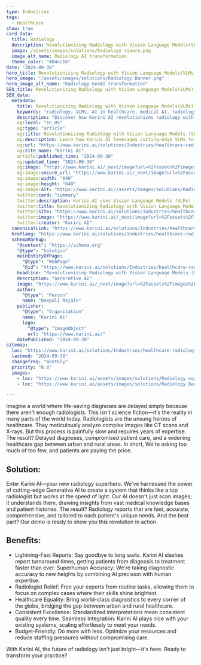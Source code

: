 ```yaml
---
type: Industries
tags:
  - Healthcare
show: true
card_data:
  title: Radiology
  description: Revolutionizing Radiology with Vision Language Models(VLMs).
  image: /assets/images/solutions/Radiology sqaure.png
  image_alt_name: Radiology AI transformation
  theme_color: "#84cc16"
date: "2024-09-30"
hero_title: Revolutionizing Radiology with Vision Language Models(VLMs)
hero_image: "/assets/images/solutions/Radiology Banner.png"
hero_image_alt_name: "Radiology GenAI transformation"
SEO_title: Revolutionizing Radiology with Vision Language Models(VLMs)
SEO_data:
  metadata:
    title: Revolutionizing Radiology with Vision Language Models(VLMs)
    keywords: "radiology, VLMs, AI in healthcare, medical AI, radiology reports AI"
    description: "Discover how Karini AI revolutionizes radiology with Vision Language Models (VLMs) to provide fast, accurate, and comprehensive diagnostic reports.".
    og:local: "en_US"
    og:type: "article"
    og:title: Revolutionizing Radiology with Vision Language Models (VLMs)
    og:description: Learn how Karini AI leverages cutting-edge VLMs to accelerate radiology report generation, ensuring faster and more accurate patient care.
    og:url: "https://www.karini.ai/solutions/Industries/healthcare-radiology-solution"
    og:site_name: "Karini AI"
    article:published_time: "2024-09-30"
    og:updated_time: "2024-09-30"
    og:image: "https://www.karini.ai/_next/image?url=%2Fassets%2Fimages%2Fsolutions%2FRadiology%20Banner.png&w=1920&q=75"
    og:image:secure_url: "https://www.karini.ai/_next/image?url=%2Fassets%2Fimages%2Fsolutions%2FRadiology%20Banner.png&w=1920&q=75"
    og:image:width: "640"
    og:image:height: "640"
    og:image:alt: "https://www.karini.ai//assets/images/solutions/Radiology sqaure.png"
    twitter:card: "summary"
    twitter:description: Karini AI uses Vision Language Models (VLMs) to bring fast, accurate radiology reports to life, transforming the healthcare industry.
    twitter:title: Revolutionizing Radiology with Vision Language Models (VLMs)
    twitter:site: "https://www.karini.ai/solutions/Industries/healthcare-industry-solution"
    twitter:image: "https://www.karini.ai/_next/image?url=%2Fassets%2Fimages%2Fsolutions%2FRadiology%20Banner.png&w=1920&q=75"
    twitter:creator: "Karini AI"
  canonicalLink: "https://www.karini.ai/solutions/Industries/healthcare-radiology-solution"
  hreflang: "https://www.karini.ai/solutions/Industries/healthcare-radiology-solution"
  schemaMarkup:
    "@context": "https://schema.org"
    "@type": "Solution"
    mainEntityOfPage:
      "@type": "WebPage"
      "@id": "https://www.karini.ai/solutions/Industries/healthcare-radiology-solution"
    headline: "Revolutionizing Radiology with Vision Language Models (VLMs)"
    description: "Generative AI"
    image: "https://www.karini.ai/_next/image?url=%2Fassets%2Fimages%2Fsolutions%2FRadiology%20Banner.png&w=1920&q=75"
    author:
      "@type": "Person"
      name: "Deepali Rajale"
    publisher:
      "@type": "Organization"
      name: "Karini Ai"
      logo:
        "@type": "ImageObject"
        url: "https://www.karini.ai/"
    datePublished: "2024-09-30"
sitemap:
  loc: "https://www.karini.ai/solutions/Industries/healthcare-radiology-solution"
  lastmod: "2024-09-30"
  changefreq: "monthly"
  priority: "0.8"
  images:
    - loc: "https://www.karini.ai/assets/images/solutions/Radiology sqaure.png"
    - loc: "https://www.karini.ai/assets/images/solutions/Radiology Banner.png"

---
```


Imagine a world where life-saving diagnoses are delayed simply because there aren't enough radiologists. This isn't science fiction—it's the reality in many parts of the world today.
Radiologists are the unsung heroes of healthcare. They meticulously analyze complex images like CT scans and X-rays. But this process is painfully slow and requires years of expertise. The result? Delayed diagnoses, compromised patient care, and a widening healthcare gap between urban and rural areas.
In short, We're asking too much of too few, and patients are paying the price.


## Solution:

Enter Karini AI—your new radiology superhero.
We've harnessed the power of cutting-edge Generative AI to create a system that thinks like a top radiologist but works at the speed of light. Our AI doesn't just scan images; it understands them, drawing insights from vast medical knowledge bases and patient histories.
The result? Radiology reports that are fast, accurate, comprehensive, and tailored to each patient's unique needs.
And the best part? Our demo is ready to show you this revolution in action.

## Benefits:

- Lightning-Fast Reports: Say goodbye to long waits. Karini AI slashes report turnaround times, getting patients from diagnosis to treatment faster than ever.
Superhuman Accuracy: We're taking diagnostic accuracy to new heights by combining AI precision with human expertise.
- Radiologist Relief: Free your experts from routine tasks, allowing them to focus on complex cases where their skills shine brightest.
- Healthcare Equality: Bring world-class diagnostics to every corner of the globe, bridging the gap between urban and rural healthcare.
- Consistent Excellence: Standardized interpretations mean consistent quality every time.
Seamless Integration: Karini AI plays nice with your existing systems, scaling effortlessly to meet your needs.
- Budget-Friendly: Do more with less. Optimize your resources and reduce staffing pressures without compromising care.

With Karini AI, the future of radiology isn't just bright—it's here. Ready to transform your practice?

